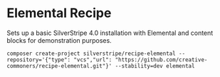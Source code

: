# Elemental Recipe

Sets up a basic SilverStripe 4.0 installation with Elemental and content blocks
for demonstration purposes.

```
composer create-project silverstripe/recipe-elemental --repository='{"type": "vcs","url": "https://github.com/creative-commoners/recipe-elemental.git"}' --stability=dev elemental
```
